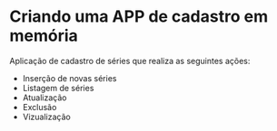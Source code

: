<h1>Criando uma APP de cadastro em memória</h1>

<p>Aplicação de cadastro de séries que realiza as seguintes ações:</p>

<ul>
<li>Inserção de novas séries</li>
<li>Listagem de séries</li>
<li>Atualização</li>
<li>Exclusão</li>
<li>Vizualização</li>
</ul>
